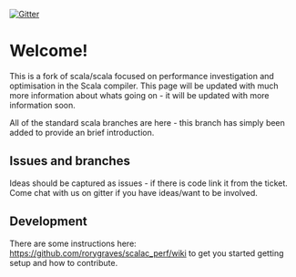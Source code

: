[![Gitter](https://badges.gitter.im/rorygraves/scalac_perf.svg)](https://gitter.im/rorygraves/scalac_perf?utm_source=badge&utm_medium=badge&utm_campaign=pr-badge)

# Welcome!

This is a fork of scala/scala focused on performance investigation and optimisation in the Scala compiler.
This page will be updated with much more information about whats going on - it will be updated with more information soon.

All of the standard scala branches are here - this branch has simply been added to provide an brief introduction.

## Issues and branches
 
Ideas should be captured as issues - if there is code link it from the ticket.  
Come chat with us on gitter if you have ideas/want to be involved.

## Development

There are some instructions here: https://github.com/rorygraves/scalac_perf/wiki to get you started getting setup and how to contribute.

